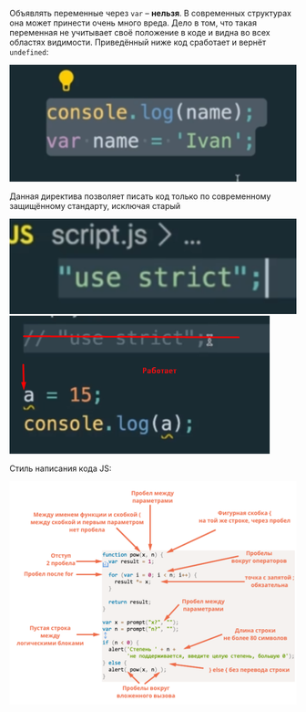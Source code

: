 
Объявлять переменные через `var` – **нельзя**. В современных структурах она может принести очень много вреда. Дело в том, что такая переменная не учитывает своё положение в коде и видна во всех областях видимости. Приведённый ниже код сработает и вернёт `undefined`:

![](_png/Pasted%20image%2020220908194332.png)

Данная директива позволяет писать код только по современному защищённому стандарту, исключая старый

![](_png/Pasted%20image%2020220908194337.png)![](_png/Pasted%20image%2020220908194345.png)

Стиль написания кода JS:

![](_png/Pasted%20image%2020220908194351.png)